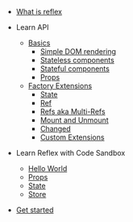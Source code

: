

- [What is reflex](/README.md)

- Learn API
  - [Basics](/api/basics/)
    - [Simple DOM rendering](/api/basics/01.simple-dom-rendering.md)
    - [Stateless components](/api/basics/02.stateless-components.md)
    - [Stateful components](/api/basics/03.stateful-components.md)
    - [Props](/api/basics/04.props.md)
  - [Factory Extensions](/api/factory-extensions/)
    - [State](/api/factory-extensions/01.state.md)
    - [Ref](/api/factory-extensions/02.ref.md)
    - [Refs aka Multi-Refs](/api/factory-extensions/03.refs.md)
    - [Mount and Unmount](/api/factory-extensions/04.mount-unmount.md)
    - [Changed](/api/factory-extensions/05.changed.md)
    - [Custom Extensions](/api/factory-extensions/06.custom-extensions.md)

- Learn Reflex with Code Sandbox
  - [Hello World](/learn-reflex/00.hello-world.md)
  - [Props](/learn-reflex/01.props.md)
  - [State](/learn-reflex/02.state.md)
  - [Store](/learn-reflex/03.store.md)

- [Get started](/get-started/)

